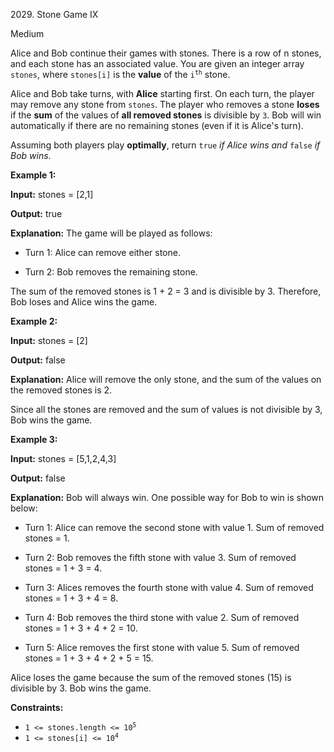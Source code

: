 2029\. Stone Game IX

Medium

Alice and Bob continue their games with stones. There is a row of n stones, and each stone has an associated value. You are given an integer array `stones`, where `stones[i]` is the **value** of the <code>i<sup>th</sup></code> stone.

Alice and Bob take turns, with **Alice** starting first. On each turn, the player may remove any stone from `stones`. The player who removes a stone **loses** if the **sum** of the values of **all removed stones** is divisible by `3`. Bob will win automatically if there are no remaining stones (even if it is Alice's turn).

Assuming both players play **optimally**, return `true` _if Alice wins and_ `false` _if Bob wins_.

**Example 1:**

**Input:** stones = [2,1]

**Output:** true

**Explanation:** The game will be played as follows: 

- Turn 1: Alice can remove either stone. 

- Turn 2: Bob removes the remaining stone. 
  
The sum of the removed stones is 1 + 2 = 3 and is divisible by 3. Therefore, Bob loses and Alice wins the game.

**Example 2:**

**Input:** stones = [2]

**Output:** false

**Explanation:** Alice will remove the only stone, and the sum of the values on the removed stones is 2. 

Since all the stones are removed and the sum of values is not divisible by 3, Bob wins the game.

**Example 3:**

**Input:** stones = [5,1,2,4,3]

**Output:** false

**Explanation:** Bob will always win. One possible way for Bob to win is shown below: 

- Turn 1: Alice can remove the second stone with value 1. Sum of removed stones = 1. 

- Turn 2: Bob removes the fifth stone with value 3. Sum of removed stones = 1 + 3 = 4. 

- Turn 3: Alices removes the fourth stone with value 4. Sum of removed stones = 1 + 3 + 4 = 8. 

- Turn 4: Bob removes the third stone with value 2. Sum of removed stones = 1 + 3 + 4 + 2 = 10. 

- Turn 5: Alice removes the first stone with value 5. Sum of removed stones = 1 + 3 + 4 + 2 + 5 = 15.
  
Alice loses the game because the sum of the removed stones (15) is divisible by 3. Bob wins the game.

**Constraints:**

*   <code>1 <= stones.length <= 10<sup>5</sup></code>
*   <code>1 <= stones[i] <= 10<sup>4</sup></code>